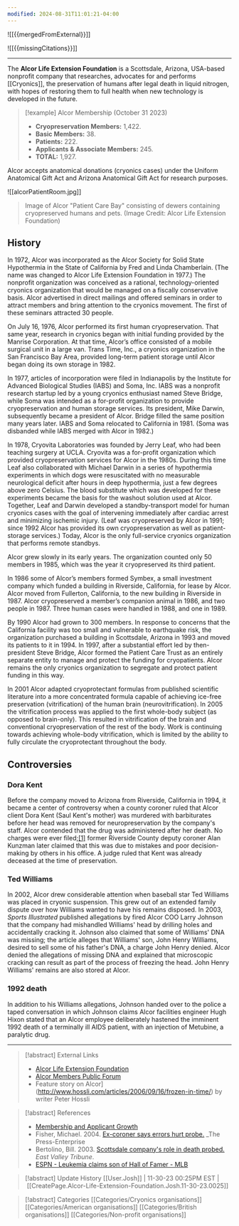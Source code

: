```yaml
---
modified: 2024-08-31T11:01:21-04:00
---
```

![[{{mergedFromExternal}}]]

![[{{missingCitations}}]]

----

The **Alcor Life Extension Foundation** is a Scottsdale, Arizona, USA-based nonprofit company that researches, advocates for and performs [[Cryonics]], the preservation of humans after legal death in liquid nitrogen, with hopes of restoring them to full health when new technology is developed in the future.

> [!example] Alcor Membership (October 31 2023)
> - **Cryopreservation Members:** 1,422.
> - **Basic Members:** 38.
> - **Patients:** 222.
> - **Applicants & Associate Members:** 245.
> - **TOTAL:** 1,927.

Alcor accepts anatomical donations (cryonics cases) under the Uniform Anatomical Gift Act and Arizona Anatomical Gift Act for research purposes.

![[alcorPatientRoom.jpg]]
> Image of Alcor "Patient Care Bay" consisting of dewers containing cryopreserved humans and pets. (Image Credit: Alcor Life Extension Foundation)
## History

In 1972, Alcor was incorporated as the Alcor Society for Solid State Hypothermia in the State of California by Fred and Linda Chamberlain. (The name was changed to Alcor Life Extension Foundation in 1977.) The nonprofit organization was conceived as a rational, technology-oriented cryonics organization that would be managed on a fiscally conservative basis. Alcor advertised in direct mailings and offered seminars in order to attract members and bring attention to the cryonics movement. The first of these seminars attracted 30 people.

On July 16, 1976, Alcor performed its first human cryopreservation. That same year, research in cryonics began with initial funding provided by the Manrise Corporation. At that time, Alcor’s office consisted of a mobile surgical unit in a large van. Trans Time, Inc., a cryonics organization in the San Francisco Bay Area, provided long-term patient storage until Alcor began doing its own storage in 1982.

In 1977, articles of incorporation were filed in Indianapolis by the Institute for Advanced Biological Studies (IABS) and Soma, Inc. IABS was a nonprofit research startup led by a young cryonics enthusiast named Steve Bridge, while Soma was intended as a for-profit organization to provide cryopreservation and human storage services. Its president, Mike Darwin, subsequently became a president of Alcor. Bridge filled the same position many years later. IABS and Soma relocated to California in 1981. (Soma was disbanded while IABS merged with Alcor in 1982.)

In 1978, Cryovita Laboratories was founded by Jerry Leaf, who had been teaching surgery at UCLA. Cryovita was a for-profit organization which provided cryopreservation services for Alcor in the 1980s. During this time Leaf also collaborated with Michael Darwin in a series of hypothermia experiments in which dogs were resuscitated with no measurable neurological deficit after hours in deep hypothermia, just a few degrees above zero Celsius. The blood substitute which was developed for these experiments became the basis for the washout solution used at Alcor. Together, Leaf and Darwin developed a standby-transport model for human cryonics cases with the goal of intervening immediately after cardiac arrest and minimizing ischemic injury. (Leaf was cryopreserved by Alcor in 1991; since 1992 Alcor has provided its own cryopreservation as well as patient-storage services.) Today, Alcor is the only full-service cryonics organization that performs remote standbys.

Alcor grew slowly in its early years. The organization counted only 50 members in 1985, which was the year it cryopreserved its third patient.

In 1986 some of Alcor’s members formed Symbex, a small investment company which funded a building in Riverside, California, for lease by Alcor. Alcor moved from Fullerton, California, to the new building in Riverside in 1987. Alcor cryopreserved a member’s companion animal in 1986, and two people in 1987. Three human cases were handled in 1988, and one in 1989.

By 1990 Alcor had grown to 300 members. In response to concerns that the California facility was too small and vulnerable to earthquake risk, the organization purchased a building in Scottsdale, Arizona in 1993 and moved its patients to it in 1994. In 1997, after a substantial effort led by then-president Steve Bridge, Alcor formed the Patient Care Trust as an entirely separate entity to manage and protect the funding for cryopatients. Alcor remains the only cryonics organization to segregate and protect patient funding in this way.

In 2001 Alcor adapted cryoprotectant formulas from published scientific literature into a more concentrated formula capable of achieving ice-free preservation (vitrification) of the human brain (neurovitrification). In 2005 the vitrification process was applied to the first whole-body subject (as opposed to brain-only). This resulted in vitrification of the brain and conventional cryopreservation of the rest of the body. Work is continuing towards achieving whole-body vitrification, which is limited by the ability to fully circulate the cryoprotectant throughout the body.

## Controversies

### Dora Kent

Before the company moved to Arizona from Riverside, California in 1994, it became a center of controversy when a county coroner ruled that Alcor client Dora Kent (Saul Kent's mother) was murdered with barbiturates before her head was removed for neuropreservation by the company's staff. Alcor contended that the drug was administered after her death. No charges were ever filed;[[1]](http://www.alcor.org/Library/html/DoraKentCase.html) former Riverside County deputy coroner Alan Kunzman later claimed that this was due to mistakes and poor decision-making by others in his office. A judge ruled that Kent was already deceased at the time of preservation.

### Ted Williams

In 2002, Alcor drew considerable attention when baseball star Ted Williams was placed in cryonic suspension. This grew out of an extended family dispute over how Williams wanted to have his remains disposed. In 2003, _Sports Illustrated_ published allegations by fired Alcor COO Larry Johnson that the company had mishandled Williams' head by drilling holes and accidentally cracking it. Johnson also claimed that some of Williams' DNA was missing; the article alleges that Williams' son, John Henry Williams, desired to sell some of his father's DNA, a charge John Henry denied. Alcor denied the allegations of missing DNA and explained that microscopic cracking can result as part of the process of freezing the head. John Henry Williams' remains are also stored at Alcor.

### 1992 death

In addition to his Williams allegations, Johnson handed over to the police a taped conversation in which Johnson claims Alcor facilities engineer Hugh Hixon stated that an Alcor employee deliberately hastened the imminent 1992 death of a terminally ill AIDS patient, with an injection of Metubine, a paralytic drug.

----

> [!abstract] External Links
> - [Alcor Life Extension Foundation](http://www.alcor.org/)
> - [Alcor Members Public Forum](http://www.alcorunited.org/)
> - Feature story on Alcor](http://www.hossli.com/articles/2006/09/16/frozen-in-time/) by writer Peter Hossli

> [!abstract] References
> - [Membership and Applicant Growth](http://www.alcor.org/AboutAlcor/membershipstats.html)
> - Fisher, Michael. 2004. [Ex-coroner says errors hurt probe.](http://www.pe.com/breakingnews/local/stories/PE_News_Local_dora16.ea91.html) _The Press-Enterprise
> - Bertolino, Bill. 2003. [Scottsdale company's role in death probed.](http://www.eastvalleytribune.com/?sty=10636) _East Valley Tribune_.
> - [ESPN - Leukemia claims son of Hall of Famer - MLB](http://sports.espn.go.com/mlb/news/story?id=1753358)

> [!abstract] Update History
> [[User.Josh]] | 11-30-23 00:25PM EST | [[CreatePage.Alcor-Life-Extension-Foundation.Josh.11-30-23.0025]]

> [!abstract] Categories
> [[Categories/Cryonics organisations]] [[Categories/American organisations]] [[Categories/British organisations]] [[Categories/Non-profit organisations]]

